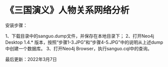 # 《三国演义》人物关系网络分析

安装步骤：

1、下载目录中的sanguo.dump文件，并保存在本地目录下；
2、打开Neo4j Desktop 1.4.* 版本，按照“步骤1-3.JPG”和“步骤4-5.JPG”中的说明从上述dump中创建一个数据库。
3、打开Neo4j Browser，执行sanguo.cql中的查询。

最后更新：2022年3月7日
